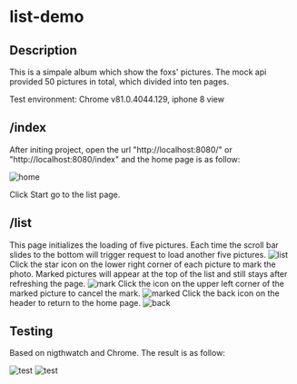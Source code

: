 # list-demo

## Description

This is a simpale album which show the foxs' pictures. The mock api provided 50 pictures in total, which  divided into ten pages.

Test environment:  Chrome  v81.0.4044.129, iphone 8 view

## /index

 After initing project, open the url "http://localhost:8080/" or "http://localhost:8080/index" and the home page is as follow: 

![home](https://s1.ax1x.com/2020/05/06/YAa31s.png)

Click Start go to the list page.

## /list

This page initializes the loading of five pictures. Each time the scroll bar slides to the bottom will trigger request to load another five pictures.
![list](https://s1.ax1x.com/2020/05/06/YAwJoT.png)
Click the star icon on the lower right corner of each picture to mark the photo. Marked pictures will appear at the top of the list and still stays after refreshing the page.
![mark](https://s1.ax1x.com/2020/05/06/YAwTTf.png)
Click the icon on the upper left corner of the marked picture to cancel the mark.
![marked](https://s1.ax1x.com/2020/05/06/YA08cd.png)
Click the back icon on the header to return to the home page.
![back](https://s1.ax1x.com/2020/05/06/YA0ov9.png)

## Testing

Based on nigthwatch and Chrome. The result is as follow:

![test](https://s1.ax1x.com/2020/05/06/YA0x8e.png)
![test](https://s1.ax1x.com/2020/05/06/YABSvd.png)
